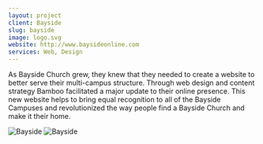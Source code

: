```yaml
---
layout: project
client: Bayside
slug: bayside
image: logo.svg 
website: http://www.baysideonline.com
services: Web, Design
---
```


As Bayside Church grew, they knew that they needed to create a website to better serve their multi-campus structure. Through web design and content strategy Bamboo facilitated a major update to their online presence. This new website helps to bring equal recognition to all of the Bayside Campuses and revolutionized the way people find a Bayside Church and make it their home.

![Bayside](/images/client-assets/{{page.slug}}/01.jpg)
![Bayside](/images/client-assets/{{page.slug}}/02.jpg)